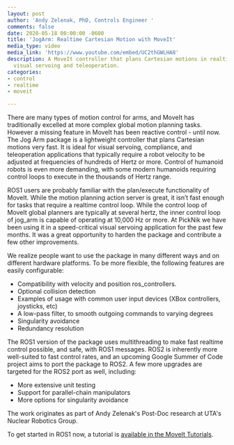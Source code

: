 ```yaml
---
layout: post
author: 'Andy Zelenak, PhD, Controls Engineer '
comments: false
date: 2020-05-18 00:00:00 -0600
title: 'JogArm: Realtime Cartesian Motion with MoveIt'
media_type: video
media_link: 'https://www.youtube.com/embed/UC2thGWLHA8'
description: A MoveIt controller that plans Cartesian motions in realtime, ideal for
  visual servoing and teleoperation.
categories:
- control
- realtime
- moveit

---
```

There are many types of motion control for arms, and MoveIt has traditionally excelled at more complex global motion planning tasks. However a missing feature in MoveIt has been reactive control - until now. The Jog Arm package is a lightweight controller that plans Cartesian motions very fast. It is ideal for visual servoing, compliance, and teleoperation applications that typically require a robot velocity to be adjusted at frequencies of hundreds of Hertz or more. Control of humanoid robots is even more demanding, with some modern humanoids requiring control loops to execute in the thousands of Hertz range.

ROS1 users are probably familiar with the plan/execute functionality of MoveIt. While the motion planning action server is great, it isn’t fast enough for tasks that require a realtime control loop. While the control loop of MoveIt global planners are typically at several hertz, the inner control loop of jog_arm is capable of operating at 10,000 Hz or more. At PickNik we have been using it in a speed-critical visual servoing application for the past few months. It was a great opportunity to harden the package and contribute a few other improvements.

We realize people want to use the package in many different ways and on different hardware platforms. To be more flexible, the following features are easily configurable:

* Compatibility with velocity and position ros_controllers.
* Optional collision detection
* Examples of usage with common user input devices (XBox controllers, joysticks, etc)
* A low-pass filter, to smooth outgoing commands to varying degrees
* Singularity avoidance
* Redundancy resolution

The ROS1 version of the package uses multithreading to make fast realtime control possible, and safe, with ROS1 messages. ROS2 is inherently more well-suited to fast control rates, and an upcoming Google Summer of Code project aims to port the package to ROS2. A few more upgrades are targeted for the ROS2 port as well, including:

* More extensive unit testing
* Support for parallel-chain manipulators
* More options for singularity avoidance

The work originates as part of Andy Zelenak's Post-Doc research at UTA's Nuclear Robotics Group.

To get started in ROS1 now, a tutorial is [available in the MoveIt Tutorials](https://ros-planning.github.io/moveit_tutorials/doc/realtime_servo/realtime_servo_tutorial.html).
